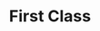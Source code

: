 ---
inv_num: 2015-004
add_credit:
url: 2015-004-first-class
title: First Class
year: '2015'
display_year: '2015'
medium: 'Foam pool noodles, necklace, sock, armbands, sleeve jewelry '
dims: 140 cm x variable width x variable depth
pitch:
ps:
live_url:
youtube:
related_code:
subheading:
download:
commission:
related:
layout: things-i-made
---